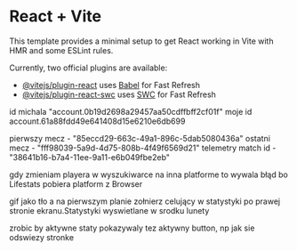 # React + Vite

This template provides a minimal setup to get React working in Vite with HMR and some ESLint rules.

Currently, two official plugins are available:

- [@vitejs/plugin-react](https://github.com/vitejs/vite-plugin-react/blob/main/packages/plugin-react/README.md) uses [Babel](https://babeljs.io/) for Fast Refresh
- [@vitejs/plugin-react-swc](https://github.com/vitejs/vite-plugin-react-swc) uses [SWC](https://swc.rs/) for Fast Refresh

id michala "account.0b19d2698a29457aa50cdffbff2cf01f"
moje id account.61a88fdd49e641408d15e6210e6db699

pierwszy mecz - "85eccd29-663c-49a1-896c-5dab5080436a"
ostatni mecz - "fff98039-5a9d-4d75-808b-4f49f6569d21"
telemetry match id - "38641b16-b7a4-11ee-9a11-e6b049fbe2eb"

<!-- przełaczanie sezonow w rankingu czasem nie zmienia statystyk. Przelaczajac sezon 6 i nizszy sa problemy. Chyna wtedy nie bylo rankingu wiec musze usunac te sezony z tablicy -->

gdy zmieniam playera w wyszukiwarce na inna platforme to wywala błąd bo Lifestats pobiera platform z Browser

gif jako tło a na pierwszym planie zołnierz celujący w statystyki po prawej stronie ekranu.Statystyki wyswietlane w srodku lunety

zrobic by aktywne staty pokazywaly tez aktywny button, np jak sie odswiezy stronke